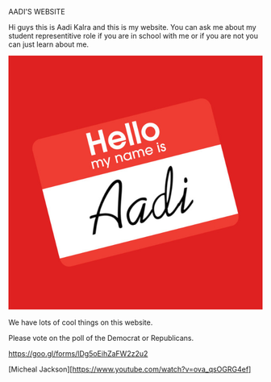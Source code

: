 AADI'S WEBSITE

Hi guys this is Aadi Kalra and this is my website. You can ask me about my student representitive role if you are in school with me or if you are not you can just learn about me.

![alt text](logo.jpg "Aadi's Name")

We have lots of cool things on this website. 

 Please vote on the poll of the Democrat or Republicans.
 
https://goo.gl/forms/lDg5oEihZaFW2z2u2

[Micheal Jackson][https://www.youtube.com/watch?v=ova_qsOGRG4ef]


